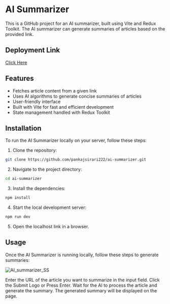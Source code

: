 # AI Summarizer

This is a GitHub project for an AI summarizer, built using Vite and Redux Toolkit. The AI summarizer can generate summaries of articles based on the provided link.

## Deployment Link 
[Click Here](https://ai-summarizer-pankajsirari222.vercel.app/)

## Features

- Fetches article content from a given link
- Uses AI algorithms to generate concise summaries of articles
- User-friendly interface
- Built with Vite for fast and efficient development
- State management handled with Redux Toolkit

## Installation

To run the AI Summarizer locally on your server, follow these steps:

1. Clone the repository:

```bash
git clone https://github.com/pankajsirari222/ai-summarizer.git
```

2. Navigate to the project directory:

```bash
cd ai-summarizer
```

3. Install the dependencies:

```bash
npm install
```

4. Start the local development server:

```bash
npm run dev
```

5. Open the localhost link in a browser.

## Usage
Once the AI Summarizer is running locally, follow these steps to generate summaries:

![AI_summarizer_SS](https://ik.imagekit.io/medpal/sumz.png?updatedAt=1685778071107)


Enter the URL of the article you want to summarize in the input field.
Click the Submit Logo or Press Enter.
Wait for the AI to process the article and generate the summary.
The generated summary will be displayed on the page.
